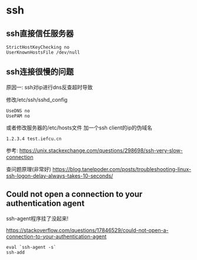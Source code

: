 # ssh

## ssh直接信任服务器

```
StrictHostKeyChecking no
UserKnownHostsFile /dev/null
```

## ssh连接很慢的问题

原因一:
ssh对ip进行dns反查超时导致

修改/etc/ssh/sshd_config

```
UseDNS no
UsePAM no
```

或者修改服务器的/etc/hosts文件
加一个ssh client的ip的伪域名
```
1.2.3.4 test.iefcu.cn
```

参考:
https://unix.stackexchange.com/questions/298698/ssh-very-slow-connection

查问题原理(非常好)
https://blog.tanelpoder.com/posts/troubleshooting-linux-ssh-logon-delay-always-takes-10-seconds/

## Could not open a connection to your authentication agent

ssh-agent程序挂了没起来!

https://stackoverflow.com/questions/17846529/could-not-open-a-connection-to-your-authentication-agent
```
eval `ssh-agent -s`
ssh-add
```
